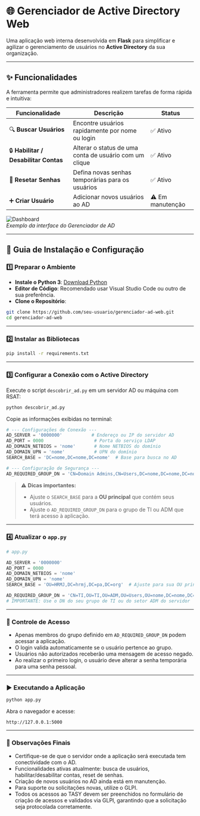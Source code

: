 # 🌐 Gerenciador de Active Directory Web

Uma aplicação web interna desenvolvida em **Flask** para simplificar e agilizar o gerenciamento de usuários no **Active Directory** da sua organização.

---

## ✨ Funcionalidades

A ferramenta permite que administradores realizem tarefas de forma rápida e intuitiva:

| Funcionalidade | Descrição | Status |
|----------------|-----------|--------|
| 🔍 **Buscar Usuários** | Encontre usuários rapidamente por nome ou login | ✅ Ativo |
| 🔒 **Habilitar / Desabilitar Contas** | Alterar o status de uma conta de usuário com um clique | ✅ Ativo |
| 🔑 **Resetar Senhas** | Defina novas senhas temporárias para os usuários | ✅ Ativo |
| ➕ **Criar Usuário** | Adicionar novos usuários ao AD | ⚠️ Em manutenção |

![Dashboard](https://via.placeholder.com/800x300.png?text=Dashboard+AD+Web)  
*Exemplo da interface do Gerenciador de AD*

---

## 🚀 Guia de Instalação e Configuração

### 1️⃣ Preparar o Ambiente

- **Instale o Python 3**: [Download Python](https://www.python.org/downloads/)  
- **Editor de Código**: Recomendado usar Visual Studio Code ou outro de sua preferência.  
- **Clone o Repositório**:

```bash
git clone https://github.com/seu-usuario/gerenciador-ad-web.git
cd gerenciador-ad-web
```

---

### 2️⃣ Instalar as Bibliotecas

```bash
pip install -r requirements.txt
```

---

### 3️⃣ Configurar a Conexão com o Active Directory

Execute o script `descobrir_ad.py` em um servidor AD ou máquina com RSAT:

```bash
python descobrir_ad.py
```

Copie as informações exibidas no terminal:

```python
# --- Configurações de Conexão ---
AD_SERVER = '0000000'           # Endereço ou IP do servidor AD
AD_PORT = 0000                   # Porta do serviço LDAP
AD_DOMAIN_NETBIOS = 'nome'       # Nome NETBIOS do domínio
AD_DOMAIN_UPN = 'nome'           # UPN do domínio
SEARCH_BASE = 'DC=nome,DC=nome,DC=nome'  # Base para busca no AD

# --- Configuração de Segurança ---
AD_REQUIRED_GROUP_DN = 'CN=Domain Admins,CN=Users,DC=nome,DC=nome,DC=nome'
```

> ⚠️ **Dicas importantes:**  
> - Ajuste o `SEARCH_BASE` para a **OU principal** que contém seus usuários.  
> - Ajuste o `AD_REQUIRED_GROUP_DN` para o grupo de TI ou ADM que terá acesso à aplicação.

---

### 4️⃣ Atualizar o `app.py`

```python
# app.py

AD_SERVER = '0000000'
AD_PORT = 0000
AD_DOMAIN_NETBIOS = 'nome'
AD_DOMAIN_UPN = 'nome'
SEARCH_BASE = 'OU=HRMJ,DC=hrmj,DC=pa,DC=org'  # Ajuste para sua OU principal

AD_REQUIRED_GROUP_DN = 'CN=TI,OU=TI,OU=ADM,OU=Users,OU=nome,DC=nome,DC=nome,DC=nome'
# IMPORTANTE: Use o DN do seu grupo de TI ou do setor ADM do servidor
```

---

### 🔐 Controle de Acesso

- Apenas membros do grupo definido em `AD_REQUIRED_GROUP_DN` podem acessar a aplicação.  
- O login valida automaticamente se o usuário pertence ao grupo.  
- Usuários não autorizados receberão uma mensagem de acesso negado.  
- Ao realizar o primeiro login, o usuário deve alterar a senha temporária para uma senha pessoal.

---

### ▶️ Executando a Aplicação

```bash
python app.py
```

Abra o navegador e acesse:

```
http://127.0.0.1:5000
```

---

### 📌 Observações Finais

- Certifique-se de que o servidor onde a aplicação será executada tem conectividade com o AD.  
- Funcionalidades ativas atualmente: busca de usuários, habilitar/desabilitar contas, reset de senhas.  
- Criação de novos usuários no AD ainda está em manutenção.  
- Para suporte ou solicitações novas, utilize o GLPI.  
- Todos os acessos ao TASY devem ser preenchidos no formulário de criação de acessos e validados via GLPI, garantindo que a solicitação seja protocolada corretamente.

